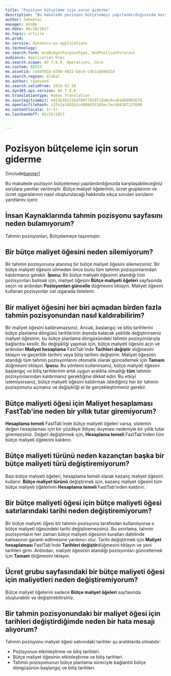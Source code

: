 ```yaml
---
title: "Pozisyon bütçeleme için sorun giderme"
description: "Bu makalede pozisyon bütçelemeyi yapılandırdığınızda karşılaşabileceğiniz sorulara yanıtlar verilmiştir. Bütçe maliyet öğelerinin, ücret gruplarının ve ücret ızgaralarının nasıl oluşturulacağı hakkında sıkça sorulan soruların yanıtlarını içerir."
author: twheeloc
manager: AnnBe
ms.date: 06/20/2017
ms.topic: article
ms.prod: 
ms.service: dynamics-ax-applications
ms.technology: 
ms.search.form: HcmBudgetPurposeType, HcmPositionForecast
audience: Application User
ms.search.scope: AX 7.0.0, Operations, Core
ms.custom: 88253
ms.assetid: c44df01b-8700-4022-b4c6-c4b1cb84d31d
ms.search.region: Global
ms.author: ryansand
ms.search.validFrom: 2016-02-28
ms.dyn365.ops.version: AX 7.0.0
ms.translationtype: Human Translation
ms.sourcegitcommit: d421b161216d700f7819f1da8c0ca8ad089b5670
ms.openlocfilehash: c3fe1e1842b1cd808d35105ec7ec494107127690
ms.contentlocale: tr-tr
ms.lasthandoff: 05/25/2017


---
```


# <a name="position-budgeting-troubleshooting"></a>Pozisyon bütçeleme için sorun giderme

[!include[banner](../includes/banner.md)]


Bu makalede pozisyon bütçelemeyi yapılandırdığınızda karşılaşabileceğiniz sorulara yanıtlar verilmiştir. Bütçe maliyet öğelerinin, ücret gruplarının ve ücret ızgaralarının nasıl oluşturulacağı hakkında sıkça sorulan soruların yanıtlarını içerir. 

<a name="why-cant-i-find-the-forecast-position-page-in-human-resources"></a>İnsan Kaynaklarında tahmin pozisyonu sayfasını neden bulamıyorum?
---------------------------------------------------------------

Tahmin pozisyonları, Bütçelemeye taşınmıştır.

## <a name="why-cant-i-delete-a-budget-cost-element"></a>Bir bütçe maliyet öğesini neden silemiyorum?
Bir tahmin pozisyonuna atanmış bir bütçe maliyet öğesini silemezsiniz. Bir bütçe maliyeti öğesini silmeden önce bunu tüm tahmin pozisyonlarından kaldırmanız gerekir. **İpucu:** Bir bütçe maliyeti öğesinin atandığı tüm pozisyonları bulmak için, maliyet öğesini **Bütçe maliyeti öğeleri** sayfasında seçin ve ardından **Pozisyonları güncelle** düğmesini tıklayın. Maliyet öğesini kullanan pozisyonlar üst ızgarada listelenir.

## <a name="how-can-i-remove-a-cost-element-from-multiple-forecast-positions-without-opening-each-one"></a>Bir maliyet öğesini her biri açmadan birden fazla tahmin pozisyonundan nasıl kaldırabilirim?
Bir maliyet öğesini kaldıramazsınız. Ancak, başlangıç ve bitiş tarihlerini bütçe planlama döngüsü tarihlerinin dışında kalacak şekilde değiştirirseniz maliyet öğesinin, bu bütçe planlama döngüsündeki tahmin pozisyonlarıyla bağlantısı kesilir. Bu değişikliği yapmak için, bütçe maliyeti öğesini açın ve ardından **Maliyet hesaplama** FastTab'inde **Tarihleri değiştir** düğmesini tıklayın ve geçerlilik tarihini veya bitiş tarihini değiştirin. Maliyet öğesinin atandığı tüm tahmin pozisyonlarını otomatik olarak güncellemek için **Tamam** düğmesini tıklayın. **İpucu:** Bu yöntemi kullanırsanız, bütçe maliyeti öğesini başlangıç ve bitiş tarihlerinin artık uygun aralıkta olmadığı **tüm** tahmin pozisyonlarından kaldırmanız gerektiğine dikkat edin. Bu etkiyi istemiyorsanız, bütçe maliyeti öğesini kaldırmak istediğiniz her bir tahmin pozisyonunu açmanız ve değişikliği el ile gerçekleştirmeniz gerekir.

## <a name="why-cant-i-enter-an-annual-amount-on-the-cost-calculation-fasttab-for-the-budget-cost-element"></a>Bütçe maliyeti öğesi için Maliyet hesaplaması FastTab'ine neden bir yıllık tutar giremiyorum?
**Hesaplama temeli** FastTab'inde bütçe maliyeti öğeleri varsa, sistemin değeri hesaplaması için bir yüzdeye ihtiyaç duyması nedeniyle bir yıllık tutar giremezsiniz. Değeri değiştirmek için, **Hesaplama temeli** FastTab'inden tüm bütçe maliyeti öğelerini kaldırın.

## <a name="why-cant-i-change-the-budget-cost-type-from-earning-to-another-budget-cost-type"></a>Bütçe maliyeti türünü neden kazançtan başka bir bütçe maliyeti türü değiştiremiyorum?
Bazı bütçe maliyeti öğeleri, hesaplama temeli olarak kazanç maliyet öğesini kullanır. **Bütçe maliyet türünü** değiştirmek için, kazanç maliyet öğesini tüm bütçe maliyeti öğelerinin **Hesaplama temeli** FastTab'inden kaldırın.

## <a name="why-cant-i-change-the-date-on-budget-cost-element-lines-for-a-budget-cost-element"></a>Bir bütçe maliyeti öğesi için bütçe maliyeti öğesi satırlarındaki tarihi neden değiştiremiyorum?
Bir bütçe maliyeti öğesi bir tahmin pozisyonu tarafından kullanılıyorsa o bütçe maliyeti öğesindeki tarihi değiştiremezsiniz. Bu sınırlama, tahmin pozisyonların her zaman bütçe maliyeti öğesinin kuralları dahilinde kalmasının garanti edilmesine yardımcı olur. Tarihi değiştirmek için **Maliyet hesaplaması** FastTab'inde **Tarihleri değiştir**düğmesini tıklayın ve yeni tarihleri girin. Ardından, maliyet öğesinin atandığı pozisyonları güncellemek için **Tamam** düğmesini tıklayın.

## <a name="why-cant-i-change-the-costs-for-a-budget-cost-element-on-the-compensation-group-page"></a>Ücret grubu sayfasındaki bir bütçe maliyeti öğesi için maliyetleri neden değiştiremiyorum?
Bütçe maliyet öğelerini sadece **Bütçe maliyet öğeleri** sayfasında oluşturabilir ve değiştirebilirsiniz.

## <a name="why-do-i-receive-an-error-message-when-i-change-the-dates-for-a-cost-element-on-a-forecast-position"></a>Bir tahmin pozisyonundaki bir maliyet öğesi için tarihleri değiştirdiğimde neden bir hata mesajı alıyorum?
Tahmin pozisyonu maliyet öğesi satırındaki tarihler şu aralıklarda olmalıdır:

-   Pozisyonun etkinleştirme ve bitiş tarihleri.
-   Bütçe maliyet öğesinin etkinleştirme ve bitiş tarihleri.
-   Tahmin pozisyonunun bütçe planlama süreciyle bağlantılı bütçe döngüsünün başlangıç ve bitiş tarihleri.





